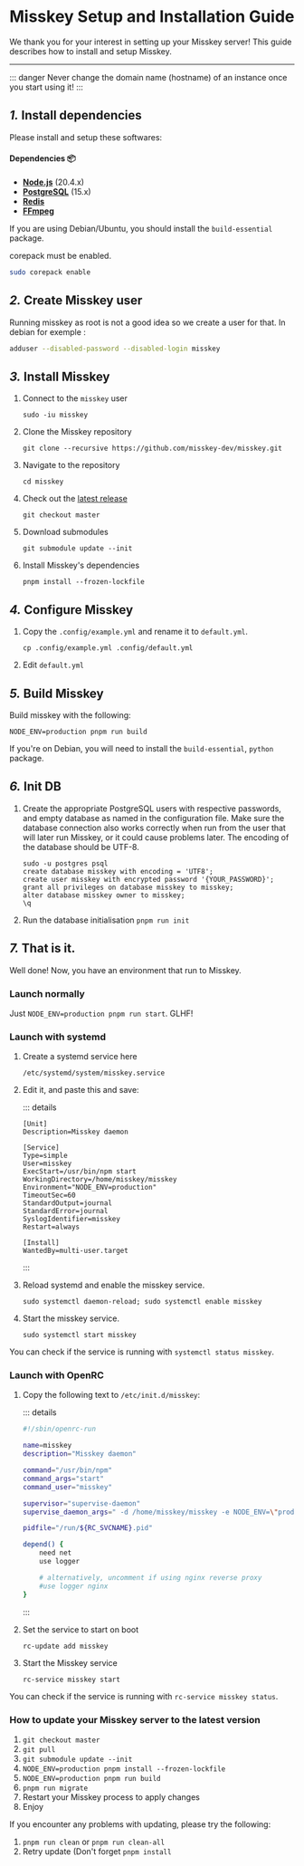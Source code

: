Misskey Setup and Installation Guide
================================================================

We thank you for your interest in setting up your Misskey server!
This guide describes how to install and setup Misskey.

----------------------------------------------------------------

::: danger
Never change the domain name (hostname) of an instance once you start using it!
:::

*1.* Install dependencies
----------------------------------------------------------------
Please install and setup these softwares:

#### Dependencies :package:
* **[Node.js](https://nodejs.org/en/)** (20.4.x)
* **[PostgreSQL](https://www.postgresql.org/)** (15.x)
* **[Redis](https://redis.io/)**
* **[FFmpeg](https://www.ffmpeg.org/)**

If you are using Debian/Ubuntu, you should install the `build-essential` package.

corepack must be enabled.
```sh
sudo corepack enable
```

*2.* Create Misskey user
----------------------------------------------------------------
Running misskey as root is not a good idea so we create a user for that.
In debian for exemple :

```sh
adduser --disabled-password --disabled-login misskey
```

*3.* Install Misskey
----------------------------------------------------------------
1. Connect to the `misskey` user

	`sudo -iu misskey`

2. Clone the Misskey repository

	`git clone --recursive https://github.com/misskey-dev/misskey.git`

3. Navigate to the repository

	`cd misskey`

4. Check out the [latest release](https://github.com/misskey-dev/misskey/releases/latest)

	`git checkout master`

5. Download submodules

    `git submodule update --init`

5. Install Misskey's dependencies

	`pnpm install --frozen-lockfile`

*4.* Configure Misskey
----------------------------------------------------------------
1. Copy the `.config/example.yml` and rename it to `default.yml`.

	`cp .config/example.yml .config/default.yml`

2. Edit `default.yml`

*5.* Build Misskey
----------------------------------------------------------------

Build misskey with the following:

`NODE_ENV=production pnpm run build`

If you're on Debian, you will need to install the `build-essential`, `python` package.

*6.* Init DB
----------------------------------------------------------------
1. Create the appropriate PostgreSQL users with respective passwords,
	and empty database as named in the configuration file.
	Make sure the database connection also works correctly when run from the
	user that will later run Misskey, or it could cause problems later.
	The encoding of the database should be UTF-8.

	```
	sudo -u postgres psql
	create database misskey with encoding = 'UTF8';
	create user misskey with encrypted password '{YOUR_PASSWORD}';
	grant all privileges on database misskey to misskey;
	alter database misskey owner to misskey;
	\q
	```

2. Run the database initialisation
	`pnpm run init`

*7.* That is it.
----------------------------------------------------------------
Well done! Now, you have an environment that run to Misskey.

### Launch normally
Just `NODE_ENV=production pnpm run start`. GLHF!

### Launch with systemd

1. Create a systemd service here

	`/etc/systemd/system/misskey.service`

2. Edit it, and paste this and save:

	::: details
	```
	[Unit]
	Description=Misskey daemon

	[Service]
	Type=simple
	User=misskey
	ExecStart=/usr/bin/npm start
	WorkingDirectory=/home/misskey/misskey
	Environment="NODE_ENV=production"
	TimeoutSec=60
	StandardOutput=journal
	StandardError=journal
	SyslogIdentifier=misskey
	Restart=always

	[Install]
	WantedBy=multi-user.target
	```
	:::

3. Reload systemd and enable the misskey service.

	`sudo systemctl daemon-reload; sudo systemctl enable misskey`

4. Start the misskey service.

	`sudo systemctl start misskey`

You can check if the service is running with `systemctl status misskey`.

### Launch with OpenRC

1. Copy the following text to `/etc/init.d/misskey`:

	::: details
	```sh
	#!/sbin/openrc-run

	name=misskey
	description="Misskey daemon"

	command="/usr/bin/npm"
	command_args="start"
	command_user="misskey"

	supervisor="supervise-daemon"
	supervise_daemon_args=" -d /home/misskey/misskey -e NODE_ENV=\"production\""

	pidfile="/run/${RC_SVCNAME}.pid"

	depend() {
		need net
		use logger

		# alternatively, uncomment if using nginx reverse proxy
		#use logger nginx
	}
	```
	:::

2. Set the service to start on boot

	`rc-update add misskey`

3. Start the Misskey service

	`rc-service misskey start`

You can check if the service is running with `rc-service misskey status`.

### How to update your Misskey server to the latest version
1. `git checkout master`
2. `git pull`
3. `git submodule update --init`
4. `NODE_ENV=production pnpm install --frozen-lockfile`
5. `NODE_ENV=production pnpm run build`
6. `pnpm run migrate`
7. Restart your Misskey process to apply changes
8. Enjoy

If you encounter any problems with updating, please try the following:
1. `pnpm run clean` or `pnpm run clean-all`
2. Retry update (Don't forget `pnpm install`
